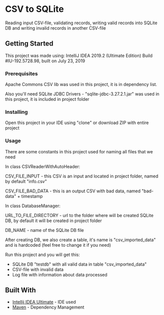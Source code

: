 # CSV to SQLite

Reading input CSV-file, validating records, writing valid records into SQLite DB and writing invalid records in another CSV-file

## Getting Started

This project was made using: 
IntelliJ IDEA 2019.2 (Ultimate Edition)
Build #IU-192.5728.98, built on July 23, 2019

### Prerequisites

Apache Commons CSV lib was used in this project, it is in dependency list.

Also you'll need SQLite JDBC Drivers - "sqlite-jdbc-3.27.2.1.jar" was used in this project, it is included in project folder

### Installing

Open this project in your IDE using "clone" or download ZIP with entire project

### Usage

There are some constants in this project used for naming all files that we need

In class CSVReaderWithAutoHeader:

CSV_FILE_INPUT - this CSV is an input and located in project folder, named by default "info.csv"

CSV_FILE_BAD_DATA - this is an output CSV with bad data, named "bad-data" + timestamp

In class DatabaseManager:

URL_TO_FILE_DIRECTORY - url to the folder where will be created SQLite DB, by default it will be created in project folder

DB_NAME - name of the SQLite DB file

After creating DB, we also create a table, it's name is "csv_imported_data" and is hardcoded (feel free to change it if you need)

Run this project and you will get this:
- SQLite DB "testdb" with all valid data in table "csv_imported_data"
- CSV-file with invalid data
- Log file with information about data processed

## Built With

* [Intellij IDEA Ultimate](https://www.jetbrains.com/idea/) - IDE used
* [Maven](https://maven.apache.org/) - Dependency Management
